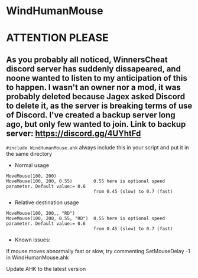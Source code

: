 # WindHumanMouse

# ATTENTION PLEASE
## As you probably all noticed, WinnersCheat discord server has suddenly dissapeared, and noone wanted to listen to my anticipation of this to happen. I wasn't an owner nor a mod, it was probably deleted because Jagex asked Discord to delete it, as the server is breaking terms of use of Discord. I've created a backup server long ago, but only few wanted to join. Link to backup server: https://discord.gg/4UYhtFd

`#include WindHumanMouse.ahk` always include this in your script and put it in the same directory

* Normal usage

```autohotkey
MoveMouse(100, 200)
MoveMouse(100, 200, 0.55)        0.55 here is optional speed parameter. Default value:= 0.6
                                 from 0.45 (slow) to 0.7 (fast)
```

* Relative destination usage

```autohotkey
MoveMouse(100, 200,, "RD")
MoveMouse(100, 200, 0.55, "RD")  0.55 here is optional speed parameter. Default value:= 0.6
                                 from 0.45 (slow) to 0.7 (fast)
```
* Known issues:

If mouse moves abnormally fast or slow, try commenting
SetMouseDelay -1 in WindHumanMouse.ahk

Update AHK to the latest version
